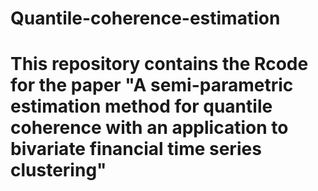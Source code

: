 # Quantile-coherence-estimation
# This repository contains the Rcode for the paper "A semi-parametric estimation method for quantile coherence with an application to bivariate financial time series clustering"

